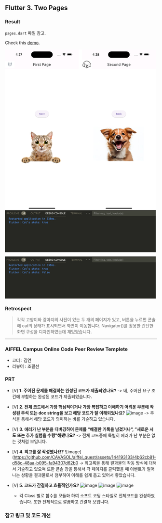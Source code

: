 ## Flutter 3. Two Pages

### Result 

`pages.dart` 파일 참고.  

Check this [demo](https://github.com/CAVASOL/flutter_script/blob/main/lib/pages/pages.dart).

<img align="center" src="./pages.png" width="500px" />

<img align="center" src="./console.png" width="500px" />


### Retrospect

> 각각 고양이와 강아지의 사진이 있는 두 개의 페이지가 있고, 버튼을 누르면 콘솔에 cat의 상태가 표시되면서 화면이 이동합니다. Navigator()를 활용한 간단한 화면 구성을 디자인하였는데 재밌었습니다. 


---


### AIFFEL Campus Online Code Peer Review Templete

- 코더 : 김연
- 리뷰어 : 조필선

### PRT

- [V]  **1. 주어진 문제를 해결하는 완성된 코드가 제출되었나요?**
    -> 네, 주어진 요구 조건에 부합하는 완성된 코드가 제출되었습니다.
      
    
- [V]  **2. 전체 코드에서 가장 핵심적이거나 가장 복잡하고 이해하기 어려운 부분에 작성된 주석 또는 doc string을 보고 해당 코드가 잘 이해되었나요?**
  ![image](https://github.com/CAVASOL/aiffel_quest/assets/144193133/9263f83a-9b01-49ed-b36d-508df32ef9ee)
    -> 주석을 통해서 해당 코드가 의미하는 바를 기술하고 있습니다.

   
- [V]  **3. 에러가 난 부분을 디버깅하여 문제를 “해결한 기록을 남겼거나”, ”새로운 시도 또는 추가 실험을 수행”해봤나요?**
    -> 전체 코드중에 특별히 에러가 난 부분은 없는 것처럼 보입니다.
   
        
- [V]  **4. 회고를 잘 작성했나요?**
    ![image](https://github.com/CAVASOL/aiffel_quest/assets/144193133/4b62cb81-d58c-48aa-b095-fa94307d62b0
    -> 회고록을 통해 결과물의 작동 방식에 대해서 기술하고 있으며 또한 콘솔 창을 통해서 각 페이지를 클릭했을 때 이벤트가
       일어나는 상황을 결과물로서 첨부하여 이해를 쉽게 돕고 있어서 좋았습니다.

     
        
- [V]  **5. 코드가 간결하고 효율적인가요?**
    ![image](https://github.com/CAVASOL/aiffel_quest/assets/144193133/f2b9dcaf-f865-4495-a667-8affdd623806)
    ![image](https://github.com/CAVASOL/aiffel_quest/assets/144193133/4bc12cb0-2255-49f7-8c6c-8e637ea78bbb)
    ![image](https://github.com/CAVASOL/aiffel_quest/assets/144193133/21d53ed2-604c-4999-9d6c-74b4ce629055)
  - 각 Class 별로 함수를 모듈화 하여 소프트 코딩 스타일로 전체코드를 완셩하였습니다. 또한 전체적으로 깔끔하고 간결해 보입니다.
   


### 참고 링크 및 코드 개선

